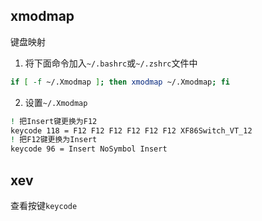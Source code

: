 ## xmodmap 
键盘映射
1. 将下面命令加入`~/.bashrc`或`~/.zshrc`文件中
```bash
if [ -f ~/.Xmodmap ]; then xmodmap ~/.Xmodmap; fi
```
2. 设置`~/.Xmodmap`
```bash
! 把Insert键更换为F12
keycode 118 = F12 F12 F12 F12 F12 F12 XF86Switch_VT_12
! 把F12键更换为Insert
keycode 96 = Insert NoSymbol Insert
```
## xev
查看按键`keycode`
<!--stackedit_data:
eyJoaXN0b3J5IjpbODk4ODYxNzAzLDg5ODg2MTcwMywxNTk1OT
Q1OTE3LC04ODEyMzgwODRdfQ==
-->